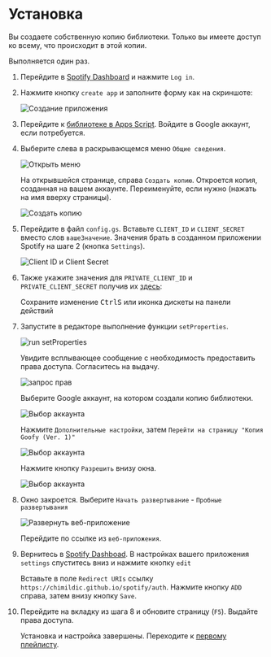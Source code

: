 # Установка

Вы создаете собственную копию библиотеки. Только вы имеете доступ ко всему, что происходит в этой копии. 

Выполняется один раз. 

1. Перейдите в [Spotify Dashboard](https://developer.spotify.com/dashboard/) и нажмите `Log in`.

2. Нажмите кнопку `create app` и заполните форму как на скриншоте:

   ![Создание приложения](/img/install-step-create-app.png ':size=40%')

3. Перейдите к [библиотеке в Apps Script](https://script.google.com/d/1DnC4H7yjqPV2unMZ_nmB-1bDSJT9wQUJ7Wq-ijF4Nc7Fl3qnbT0FkPSr/edit?usp=sharing). Войдите в Google аккаунт, если потребуется.

4. Выберите слева в раскрывающемся меню `Общие сведения`. 

   ![Открыть меню](/img/general-property.gif ':size=60%')

   На открывшейся странице, справа `Создать копию`. Откроется копия, созданная на вашем аккаунте. Переименуйте, если нужно (нажать на имя вверху страницы).
   
    ![Создать копию](/img/install-step-copy.png)

5. Перейдите в файл `config.gs`. Вставьте `CLIENT_ID` и `CLIENT_SECRET` вместо слов `вашеЗначение`. Значения брать в созданном приложении Spotify на шаге 2 (кнопка `Settings`).

   ![Client ID и Client Secret](/img/install-step-client-id2.png)

6. Также укажите значения для `PRIVATE_CLIENT_ID` и `PRIVATE_CLIENT_SECRET` получив их [здесь](https://script.google.com/macros/s/AKfycbwwDT25i71nYAk1aICxnrXfFVDzctcmhRMqzugjEkpqmUWjGATAbMOCL5aqvlPXOIq4/exec):
 
   Сохраните изменение <kbd>Ctrl</kbd><kbd>S</kbd> или иконка дискеты на панели действий

7. Запустите в редакторе выполнение функции `setProperties`. 

   ![run setProperties](/img/install-run-setProperties.png)

   Увидите всплывающее сообщение с необходимость предоставить права доступа. Согласитесь на выдачу.

   ![запрос прав](/img/install-permission-request.png ':size=50%')

   Выберите Google аккаунт, на котором создали копию библиотеки.

   ![Выбор аккаунта](/img/install-step-account.png)

   Нажмите `Дополнительные настройки`, затем `Перейти на страницу "Копия Goofy (Ver. 1)"`

   ![Выбор аккаунта](/img/install-step-warning.png ':size=50%')

   Нажмите кнопку `Разрешить` внизу окна.

   ![Выбор аккаунта](/img/install-step-grant-permissions.png)

8. Окно закроется. Выберите `Начать развертывание` - `Пробные развертывания`

   ![Развернуть веб-приложение](/img/install-step-webapp.png ':size=40%')

   Перейдите по ссылке из `веб-приложения`.

9.  Вернитесь в [Spotify Dashboad](https://developer.spotify.com/dashboard/). В настройках вашего приложения `settings` спуститесь вниз и нажмите кнопку `edit`
    
    Вставьте в поле `Redirect URIs` ссылку `https://chimildic.github.io/spotify/auth`. Нажмите кнопку `ADD` справа, затем внизу кнопку `Save`.

10. Перейдите на вкладку из шага 8 и обновите страницу (`F5`). Выдайте права доступа.

    Установка и настройка завершены. Переходите к [первому плейлисту](/first-playlist).